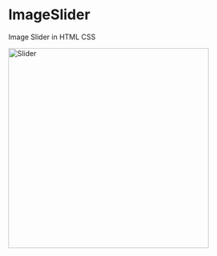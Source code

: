 # ImageSlider
Image Slider in HTML CSS

<img alt="Slider" src="https://lh3.googleusercontent.com/TRQi1s_FEcaHvi1M8QGfbfWhhlcle4RHGSSptV1-6bNl5x-mNp_iaTZdeWnhVwrEsH2OrchmSnF38nf23GDga9Cv6YTdIdofYXh6W54HwT0elgDesns-2S-CulvhWXUbYC7I51N3b9ahb4X4Owk5B-DC2koJu2Xv3VDnsu6ktKIJCqYe1rPgZtbVGYbZ6SqMI8K-kAY4WU3GZUYuIcC_aCOtJAnoFTacsh9kCl6EeAj6ZbZa4sfcg0CbyvSSPwqHGhmkReAsj6GzEDXtSZfD1jm03oody9AXG9mzPEXLiIp6Lld6sgDT6E3O4FBwdyS11SEUtQoQ277wmJ4pBX4jfFBx2Pi-Gs68TlCvQtO3jurZSd_RLLp6eEMcnGUqMpOLXwhsRUfqDzDvLxdfuyxD69hPktlcvpsW0iutLaOVtKBqLuF8Xoav2-BkqJiIhn7d-7KzFGYWXFWR8X4vdgtivv5SPGkfAqSu_aU9emGof20tymRpmx4cXYdimLaYQ_jWIwcDTQwr6l5K611CvxrVuksdiephyngrQYOC2LNMwB1CD1k5hhe5FkuSbNMd9irC1U_5MpdNuSWfZCtzfiKjGq2txbIh9JeZyKr1SK3yC8tqR5kirfzPQds6vsx6gdF3CUQ9EjUPS0LwxQTN7KON-__P2B9QAzEsNZMBWzkauxXpINOMUMd78U_7LDwrw5DljWs9QFvnH5ICjYz7O2M97ZOf=w450-h231-no?authuser=0" width="400px" />

